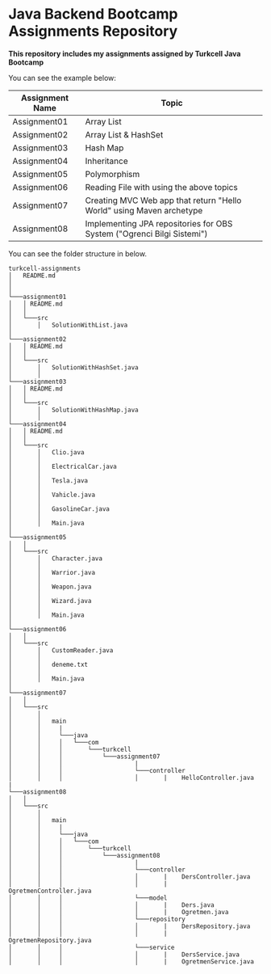 # Java Backend Bootcamp Assignments Repository



**This repository includes my assignments assigned by Turkcell Java Bootcamp**

You can see the example below:

| Assignment Name | Topic                                                                  |
|-----------------|------------------------------------------------------------------------|
| Assignment01    | Array List                                                             |
| Assignment02    | Array List & HashSet                                                   |
| Assignment03    | Hash Map                                                               |
| Assignment04    | Inheritance                                                            |
| Assignment05    | Polymorphism                                                           |
| Assignment06    | Reading File with using the above topics                               |
| Assignment07    | Creating MVC Web app that return "Hello World" using Maven archetype   |
| Assignment08    | Implementing JPA repositories for OBS System ("Ogrenci Bilgi Sistemi") |


You can see the folder structure in below.

```
turkcell-assignments
│   README.md
│      
│
└───assignment01
│   │ README.md
│   │ 
│   └───src
│       │   SolutionWithList.java
│   
└───assignment02
│   │ README.md
│   │
│   └───src
│       │   SolutionWithHashSet.java
│       │   
└───assignment03
│   │ README.md
│   │
│   └───src
│       │   SolutionWithHashMap.java
│       │   
└───assignment04
│   │ README.md
│   │
│   └───src
│       │   Clio.java
│       │   
│       │   ElectricalCar.java
│       │   
│       │   Tesla.java
│       │   
│       │   Vahicle.java
│       │   
│       │   GasolineCar.java
│       │   
│       │   Main.java
│       
└───assignment05
│   │
│   └───src
│       │   Character.java
│       │   
│       │   Warrior.java
│       │   
│       │   Weapon.java
│       │   
│       │   Wizard.java
│       │   
│       │   Main.java
│       
└───assignment06
│   │
│   └───src
│       │   CustomReader.java
│       │   
│       │   deneme.txt
│       │   
│       │   Main.java
│       
└───assignment07
│   │
│   └───src
│       │
│       │   main
│       │     |
│       │     └───java
│       │     │   └───com
│       │     │       └───turkcell
│       │     │           └───assignment07
│       │     │                    |
│       │     │                    └───controller
│       │     │                    │       |    HelloController.java
|
└───assignment08
│   │
│   └───src
│       │
│       │   main
│       │     |
│       │     └───java
│       │     │   └───com
│       │     │       └───turkcell
│       │     │           └───assignment08
│       │     │                    |
│       │     │                    └───controller
│       │     │                    │       |    DersController.java
│       │     │                    │       |    OgretmenController.java
│       │     │                    └───model
│       │     │                    │       |    Ders.java
│       │     │                    │       |    Ogretmen.java
│       │     │                    └───repository
│       │     │                    │       |    DersRepository.java
│       │     │                    │       |    OgretmenRepository.java
│       │     │                    └───service
│       │     │                    │       |    DersService.java
│       │     │                    │       |    OgretmenService.java
```

